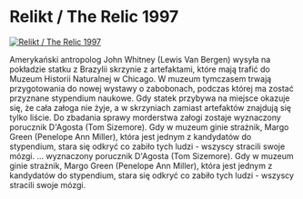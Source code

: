 Relikt / The Relic 1997 
=============
[![Relikt / The Relic 1997 ](http://vidos.pl/images/player.gif)](http://vidos.pl/relikt-the-relic-1997)

 Amerykański antropolog John Whitney (Lewis Van Bergen) wysyła na pokładzie statku z Brazylii skrzynie z artefaktami, które mają trafić do Muzeum Historii Naturalnej w Chicago. W muzeum tymczasem trwają przygotowania do nowej wystawy o zabobonach, podczas której ma zostać przyznane stypendium naukowe. Gdy statek przybywa na miejsce okazuje się, że cała załoga nie żyje, a w skrzyniach zamiast artefaktów znajdują się tylko liście. Do zbadania sprawy morderstwa załogi zostaje wyznaczony porucznik D'Agosta (Tom Sizemore). Gdy w muzeum ginie strażnik, Margo Green (Penelope Ann Miller), która jest jednym z kandydatów do stypendium, stara się odkryć co zabiło tych ludzi - wszyscy stracili swoje mózgi.  ... wyznaczony porucznik D'Agosta (Tom Sizemore). Gdy w muzeum ginie strażnik, Margo Green (Penelope Ann Miller), która jest jednym z kandydatów do stypendium, stara się odkryć co zabiło tych ludzi - wszyscy stracili swoje mózgi.

